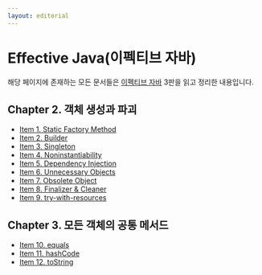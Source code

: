 ```yaml
---
layout: editorial
---
```


# Effective Java(이펙티브 자바)

해당 페이지에 존재하는 모든 문서들은
[이펙티브 자바](https://www.nl.go.kr/seoji/contents/S80100000000.do?schM=intgr_detail_view_isbn&page=1&pageUnit=10&schType=simple&schStr=%EC%9D%B4%ED%8E%99%ED%8B%B0%EB%B8%8C+%EC%9E%90%EB%B0%94&isbn=9788966262281&cipId=227313228%2C6952194)
3판을 읽고 정리한 내용입니다.

## Chapter 2. 객체 생성과 파괴

* [Item 1. Static Factory Method](item1.md)
* [Item 2. Builder](item2.md)
* [Item 3. Singleton](item3.md)
* [Item 4. Noninstantiability](item4.md)
* [Item 5. Dependency Injection](item5.md)
* [Item 6. Unnecessary Objects](item6.md)
* [Item 7. Obsolete Object](item7.md)
* [Item 8. Finalizer & Cleaner](item8.md)
* [Item 9. try-with-resources](item9.md)

## Chapter 3. 모든 객체의 공통 메서드

* [Item 10. equals](item10.md)
* [Item 11. hashCode](item11.md)
* [Item 12. toString](item12.md)
